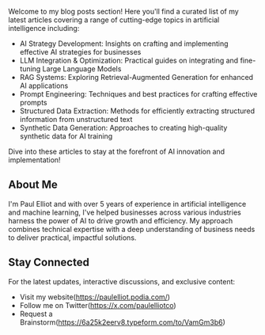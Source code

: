 Welcome to my blog posts section! Here you'll find a curated list of my latest articles covering a range of cutting-edge topics in artificial intelligence including:

- AI Strategy Development: Insights on crafting and implementing effective AI strategies for businesses
- LLM Integration & Optimization: Practical guides on integrating and fine-tuning Large Language Models
- RAG Systems: Exploring Retrieval-Augmented Generation for enhanced AI applications
- Prompt Engineering: Techniques and best practices for crafting effective prompts
- Structured Data Extraction: Methods for efficiently extracting structured information from unstructured text
- Synthetic Data Generation: Approaches to creating high-quality synthetic data for AI training

Dive into these articles to stay at the forefront of AI innovation and implementation!

## About Me

I'm Paul Elliot and with over 5 years of experience in artificial intelligence and machine learning, I've helped businesses across various industries harness the power of AI to drive growth and efficiency. My approach combines technical expertise with a deep understanding of business needs to deliver practical, impactful solutions.

## Stay Connected

For the latest updates, interactive discussions, and exclusive content:

- Visit my website(https://paulelliot.podia.com/)
- Follow me on Twitter(https://x.com/paulelliotco)
- Request a Brainstorm(https://6a25k2eerv8.typeform.com/to/VamGm3b6)
